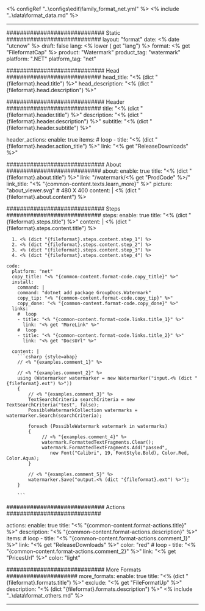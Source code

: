<% configRef "..\\configs\\edit\\family_format_net.yml" %>
<% include "..\\data\\format_data.md" %>

---
############################# Static ############################
layout: "format"
date:  <% date "utcnow" %>
draft: false
lang: <% lower ( get "lang") %>
format: <% get "FileformatCap" %>
product: "Watermark"
product_tag: "watermark"
platform: ".NET"
platform_tag: "net"

############################# Head ############################
head_title: "<% (dict "{fileformat}.head.title") %>"
head_description: "<% (dict "{fileformat}.head.description") %>"

############################# Header ############################
title: "<% (dict "{fileformat}.header.title") %>" 
description: "<% (dict "{fileformat}.header.description") %>"
subtitle: "<% (dict "{fileformat}.header.subtitle") %>" 

header_actions:
  enable: true
  items:
    #  loop
    - title: "<% (dict "{fileformat}.header.action_title") %>"
      link: "<% get "ReleaseDownloads" %>"
      
############################# About ############################
about:
    enable: true
    title: "<% (dict "{fileformat}.about.title") %>"
    link: "/watermark/<% get "ProdCode" %>/"
    link_title: "<% "{common-content.texts.learn_more}" %>"
    picture: "about_viewer.svg" # 480 X 400
    content: |
       <% (dict "{fileformat}.about.content") %>

############################# Steps ############################
steps:
    enable: true
    title: "<% (dict "{fileformat}.steps.title") %>"
    content: |
      <% (dict "{fileformat}.steps.content.title") %>
      
      1. <% (dict "{fileformat}.steps.content.step_1") %>
      2. <% (dict "{fileformat}.steps.content.step_2") %>
      3. <% (dict "{fileformat}.steps.content.step_3") %>
      4. <% (dict "{fileformat}.steps.content.step_4") %>
   
    code:
      platform: "net"
      copy_title: "<% "{common-content.format-code.copy_title}" %>"
      install:
        command: |
        command: "dotnet add package GroupDocs.Watermark"
        copy_tip: "<% "{common-content.format-code.copy_tip}" %>"
        copy_done: "<% "{common-content.format-code.copy_done}" %>"
      links:
        #  loop
        - title: "<% "{common-content.format-code.links.title_1}" %>"
          link: "<% get "MoreLink" %>"
        #  loop
        - title: "<% "{common-content.format-code.links.title_2}" %>"
          link: "<% get "DocsUrl" %>"
          
      content: |
        ```csharp {style=abap}
        // <% "{examples.comment_1}" %>

        // <% "{examples.comment_2}" %>
        using (Watermarker watermarker = new Watermarker("input.<% (dict "{fileformat}.ext") %>"))
        {
            // <% "{examples.comment_3}" %>
            TextSearchCriteria searchCriteria = new TextSearchCriteria("test", false);
            PossibleWatermarkCollection watermarks = watermarker.Search(searchCriteria);

            foreach (PossibleWatermark watermark in watermarks)
            {
                 // <% "{examples.comment_4}" %>
                 watermark.FormattedTextFragments.Clear();
                 watermark.FormattedTextFragments.Add("passed", 
                    new Font("Calibri", 19, FontStyle.Bold), Color.Red, Color.Aqua);
            }

            // <% "{examples.comment_5}" %>
            watermarker.Save("output.<% (dict "{fileformat}.ext") %>");
        }
        
        ```            

############################# Actions ############################

actions:
  enable: true
  title: "<% "{common-content.format-actions.title}" %>"
  description: "<% "{common-content.format-actions.description}" %>"
  items:
    #  loop
    - title: "<% "{common-content.format-actions.comment_1}" %>"
      link: "<% get "ReleaseDownloads" %>"
      color: "red"
        #  loop
    - title: "<% "{common-content.format-actions.comment_2}" %>"
      link: "<% get "PricesUrl" %>"
      color: "light"


############################# More Formats #####################
more_formats:
    enable: true
    title: "<% (dict "{fileformat}.formats.title") %>"
    exclude: "<% get "FileFormatUp" %>"
    description: "<% (dict "{fileformat}.formats.description") %>"
<% include "..\\data\\format_others.md" %>

---